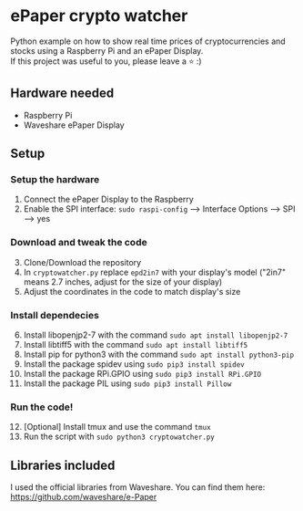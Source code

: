 # ePaper crypto watcher
Python example on how to show real time prices of cryptocurrencies and stocks using a Raspberry Pi and an ePaper Display.\
If this project was useful to you, please leave a ⭐ :)
## Hardware needed
- Raspberry Pi
- Waveshare ePaper Display
## Setup
### Setup the hardware
1) Connect the ePaper Display to the Raspberry
2) Enable the SPI interface: `sudo raspi-config` --> Interface Options --> SPI --> yes
### Download and tweak the code
3) Clone/Download the repository
4) In `cryptowatcher.py` replace `epd2in7` with your display's model ("2in7" means 2.7 inches, adjust for the size of your display)
5) Adjust the coordinates in the code to match display's size
### Install dependecies
6) Install libopenjp2-7 with the command `sudo apt install libopenjp2-7`
7) Install libtiff5 with the command `sudo apt install libtiff5`
8) Install pip for python3 with the command `sudo apt install python3-pip`
9) Install the package spidev using `sudo pip3 install spidev`
10) Install the package RPi.GPIO using `sudo pip3 install RPi.GPIO`
11) Install the package PIL using `sudo pip3 install Pillow`
### Run the code!
12) \[Optional\] Install tmux and use the command `tmux`
13) Run the script with `sudo python3 cryptowatcher.py`
## Libraries included
I used the official libraries from Waveshare. You can find them here: https://github.com/waveshare/e-Paper
